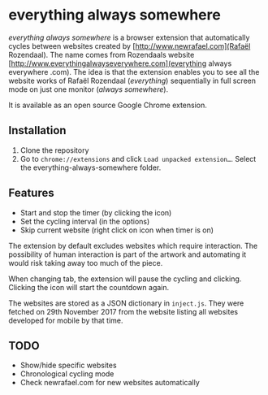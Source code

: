 # everything always somewhere

_everything always somewhere_ is a browser extension that automatically cycles between websites created by [http://www.newrafael.com](Rafaël Rozendaal). The name comes from Rozendaals website [http://www.everythingalwayseverywhere.com](everything always everywhere .com). The idea is that the extension enables you to see all the website works of Rafaël Rozendaal (_everything_) sequentially in full screen mode on just one monitor (_always somewhere_).

It is available as an open source Google Chrome extension.

## Installation

1. Clone the repository
1. Go to `chrome://extensions` and click `Load unpacked extension…`. Select the everything-always-somewhere folder.

## Features

- Start and stop the timer (by clicking the icon)
- Set the cycling interval (in the options)
- Skip current website (right click on icon when timer is on)

The extension by default excludes websites which require interaction. The possibility of human interaction is part of the artwork and automating it would risk taking away too much of the piece.

When changing tab, the extension will pause the cycling and clicking. Clicking the icon will start the countdown again.

The websites are stored as a JSON dictionary in `inject.js`. They were fetched on 29th November 2017 from the website listing all websites developed for mobile by that time.

## TODO

- Show/hide specific websites
- Chronological cycling mode
- Check newrafael.com for new websites automatically
